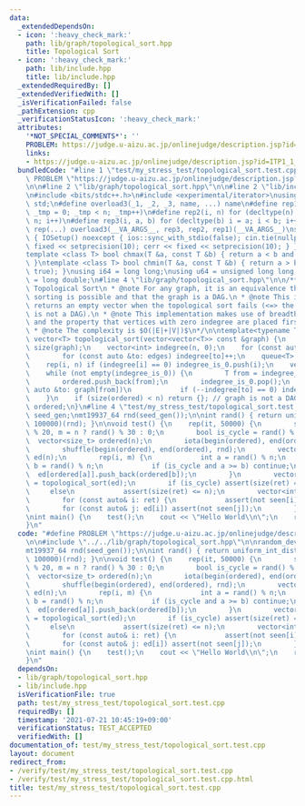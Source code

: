 ```yaml
---
data:
  _extendedDependsOn:
  - icon: ':heavy_check_mark:'
    path: lib/graph/topological_sort.hpp
    title: Topological Sort
  - icon: ':heavy_check_mark:'
    path: lib/include.hpp
    title: lib/include.hpp
  _extendedRequiredBy: []
  _extendedVerifiedWith: []
  _isVerificationFailed: false
  _pathExtension: cpp
  _verificationStatusIcon: ':heavy_check_mark:'
  attributes:
    '*NOT_SPECIAL_COMMENTS*': ''
    PROBLEM: https://judge.u-aizu.ac.jp/onlinejudge/description.jsp?id=ITP1_1_A
    links:
    - https://judge.u-aizu.ac.jp/onlinejudge/description.jsp?id=ITP1_1_A
  bundledCode: "#line 1 \"test/my_stress_test/topological_sort.test.cpp\"\n#define\
    \ PROBLEM \"https://judge.u-aizu.ac.jp/onlinejudge/description.jsp?id=ITP1_1_A\"\
    \n\n#line 2 \"lib/graph/topological_sort.hpp\"\n\n#line 2 \"lib/include.hpp\"\n\
    \n#include <bits/stdc++.h>\n#include <experimental/iterator>\nusing namespace\
    \ std;\n#define overload3(_1, _2, _3, name, ...) name\n#define rep1(n) for (decltype(n)\
    \ _tmp = 0; _tmp < n; _tmp++)\n#define rep2(i, n) for (decltype(n) i = 0; i <\
    \ n; i++)\n#define rep3(i, a, b) for (decltype(b) i = a; i < b; i++)\n#define\
    \ rep(...) overload3(__VA_ARGS__, rep3, rep2, rep1)(__VA_ARGS__)\nstruct IOSetup\
    \ { IOSetup() noexcept { ios::sync_with_stdio(false); cin.tie(nullptr); cout <<\
    \ fixed << setprecision(10); cerr << fixed << setprecision(10); } } iosetup;\n\
    template <class T> bool chmax(T &a, const T &b) { return a < b and (a = b, true);\
    \ }\ntemplate <class T> bool chmin(T &a, const T &b) { return a > b and (a = b,\
    \ true); }\nusing i64 = long long;\nusing u64 = unsigned long long;\nusing f64\
    \ = long double;\n#line 4 \"lib/graph/topological_sort.hpp\"\n\n/**\n * @brief\
    \ Topological Sort\n * @note For any graph, it is an equivalence that topological\
    \ sorting is possible and that the graph is a DAG.\n * @note This implementation\
    \ returns an empty vector when the topological sort fails (<=> the given graph\
    \ is not a DAG).\n * @note This implementation makes use of breadth-first search\
    \ and the property that vertices with zero indegree are placed first after sorting.\n\
    \ * @note The complexity is $O(|E|+|V|)$\n*/\n\ntemplate<typename T = size_t>\
    \ vector<T> topological_sort(vector<vector<T>> const &graph) {\n    size_t n =\
    \ size(graph);\n    vector<int> indegree(n, 0);\n    for (const auto &edges: graph)\n\
    \        for (const auto &to: edges) indegree[to]++;\n    queue<T> indegree_is_0;\n\
    \    rep(i, n) if (indegree[i] == 0) indegree_is_0.push(i);\n    vector<T> ordered{};\n\
    \    while (not empty(indegree_is_0)) {\n        T from = indegree_is_0.front();\n\
    \        ordered.push_back(from);\n        indegree_is_0.pop();\n        for (const\
    \ auto &to: graph[from])\n            if (--indegree[to] == 0) indegree_is_0.push(to);\n\
    \    }\n    if (size(ordered) < n) return {}; // graph is not a DAG.\n    return\
    \ ordered;\n}\n#line 4 \"test/my_stress_test/topological_sort.test.cpp\"\n\nrandom_device\
    \ seed_gen;\nmt19937_64 rnd(seed_gen());\n\nint rand() { return uniform_int_distribution<int>(0,\
    \ 100000)(rnd); }\n\nvoid test() {\n    rep(it, 50000) {\n        size_t n = rand()\
    \ % 20, m = n ? rand() % 30 : 0;\n        bool is_cycle = rand() % 2;\n      \
    \  vector<size_t> ordered(n);\n        iota(begin(ordered), end(ordered), 0);\n\
    \        shuffle(begin(ordered), end(ordered), rnd);\n        vector<vector<size_t>>\
    \ ed(n);\n        rep(i, m) {\n            int a = rand() % n;\n            int\
    \ b = rand() % n;\n            if (is_cycle and a >= b) continue;\n          \
    \  ed[ordered[a]].push_back(ordered[b]);\n        }\n        vector<size_t> ret\
    \ = topological_sort(ed);\n        if (is_cycle) assert(size(ret) == n);\n   \
    \     else\n            assert(size(ret) <= n);\n        vector<int> seen(n);\n\
    \        for (const auto& i: ret) {\n            assert(not seen[i]++);\n    \
    \        for (const auto& j: ed[i]) assert(not seen[j]);\n        }\n    }\n}\n\
    \nint main() {\n    test();\n    cout << \"Hello World\\n\";\n    return 0;\n\
    }\n"
  code: "#define PROBLEM \"https://judge.u-aizu.ac.jp/onlinejudge/description.jsp?id=ITP1_1_A\"\
    \n\n#include \"../../lib/graph/topological_sort.hpp\"\n\nrandom_device seed_gen;\n\
    mt19937_64 rnd(seed_gen());\n\nint rand() { return uniform_int_distribution<int>(0,\
    \ 100000)(rnd); }\n\nvoid test() {\n    rep(it, 50000) {\n        size_t n = rand()\
    \ % 20, m = n ? rand() % 30 : 0;\n        bool is_cycle = rand() % 2;\n      \
    \  vector<size_t> ordered(n);\n        iota(begin(ordered), end(ordered), 0);\n\
    \        shuffle(begin(ordered), end(ordered), rnd);\n        vector<vector<size_t>>\
    \ ed(n);\n        rep(i, m) {\n            int a = rand() % n;\n            int\
    \ b = rand() % n;\n            if (is_cycle and a >= b) continue;\n          \
    \  ed[ordered[a]].push_back(ordered[b]);\n        }\n        vector<size_t> ret\
    \ = topological_sort(ed);\n        if (is_cycle) assert(size(ret) == n);\n   \
    \     else\n            assert(size(ret) <= n);\n        vector<int> seen(n);\n\
    \        for (const auto& i: ret) {\n            assert(not seen[i]++);\n    \
    \        for (const auto& j: ed[i]) assert(not seen[j]);\n        }\n    }\n}\n\
    \nint main() {\n    test();\n    cout << \"Hello World\\n\";\n    return 0;\n\
    }\n"
  dependsOn:
  - lib/graph/topological_sort.hpp
  - lib/include.hpp
  isVerificationFile: true
  path: test/my_stress_test/topological_sort.test.cpp
  requiredBy: []
  timestamp: '2021-07-21 10:45:19+09:00'
  verificationStatus: TEST_ACCEPTED
  verifiedWith: []
documentation_of: test/my_stress_test/topological_sort.test.cpp
layout: document
redirect_from:
- /verify/test/my_stress_test/topological_sort.test.cpp
- /verify/test/my_stress_test/topological_sort.test.cpp.html
title: test/my_stress_test/topological_sort.test.cpp
---
```

